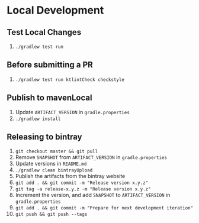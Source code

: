 Local Development
=================

Test Local Changes
------------------
1. `./gradlew test run`

Before submitting a PR
----------------------
1. `./gradlew test run ktlintCheck checkstyle`

Publish to mavenLocal
---------------------

1. Update `ARTIFACT_VERSION` in `gradle.properties`
4. `./gradlew install`

Releasing to bintray
--------------------

1. `git checkout master && git pull`
2. Remove `SNAPSHOT` from `ARTIFACT_VERSION` in `gradle.properties`
3. Update versions in `README.md`
4. `./gradlew clean bintrayUpload`
5. Publish the artifacts from the bintray website
6. `git add . && git commit -m "Release version x.y.z"`
7. `git tag -a release-x.y.z -m "Release version x.y.z"`
8. Increment the version, and add `SNAPSHOT` to `ARTIFACT_VERSION` in `gradle.properties`
9. `git add . && git commit -m "Prepare for next development iteration"`
10. `git push && git push --tags`
